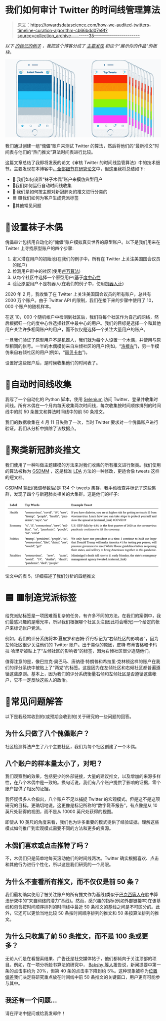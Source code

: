 # 我们如何审计 Twitter 的时间线管理算法

> 原文：<https://towardsdatascience.com/how-we-audited-twitters-timeline-curation-algorithm-cb66bdd07e9f?source=collection_archive---------35----------------------->

*以下* [*的标记的例子*](https://themarkup.org/2020/02/25/editor-letter-julia-angwin) *，我把这个博客分成了* [*主要发现*](https://medium.com/technically-social/study-suggests-twitters-timeline-algorithm-buries-external-links-92cb5841082f) *和这个“展示你的作品”的板块。*

![](img/9d42073898c732f9ddf10283926de425.png)

我们通过创建一组“傀儡”账户来测试 Twitter 的算法，然后将他们的“最新推文”时间表与他们的“热门推文”算法时间表进行比较。

这篇文章总结了我即将发表的论文《审核 Twitter 的时间线监管算法》中的技术细节。主要发现在本博客中[，全部细节在](https://medium.com/technically-social/study-suggests-twitters-timeline-algorithm-buries-external-links-92cb5841082f)[研究论文](https://jackbandy.com/files/twitter-audit-preprint-cscw2021.pdf)中，但这里我将总结如下:

*   🧦:我们如何设置“袜子木偶”账户来模仿典型用户
*   🦾我们如何运行自动时间线收集
*   🦠:我们是如何按主题对新冠肺炎的推文进行分类的
*   🟦 🟥我们如何为客户生成党派标签
*   💬其他常见问题

# 🧦设置袜子木偶

傀儡审计包括用自动化的“傀儡”账户模拟真实世界的原型账户。以下是我们用来在 Twitter 上寻找原型账户的四个步骤:

1.  定义潜在用户的初始池(在我们的例子中，所有在 Twitter 上关注美国国会议员的账户)
2.  检测用户群中的社区(使用[卢万算法](https://en.wikipedia.org/wiki/Louvain_method))
3.  从每个社区中选择一个原型用户(基于[度中心性](https://en.wikipedia.org/wiki/Centrality#Degree_centrality)
4.  验证原型用户不是机器人(在我们的例子中，使用[机器人计](https://botometer.osome.iu.edu))

2020 年 2 月，我收集了在 Twitter 上关注美国国会议员的所有账户，总共有 2000 万个账户。由于 Twitter API 的限制，我们在接下来的步骤中使用了 10，000 个账户的随机样本。

在这 10，000 个随机帐户中检测到社区后，我们将每个社区作为自己的网络，然后根据归一化的度中心性选择社区中最中心的用户。我们的目标是选择一个和其他用户关注许多相同账户的用户，而不仅仅是选择一个关注大量用户的账户。

一旦我们验证了原型用户不是机器人，我们就为每个人设置一个木偶，并使用与原型相同的帐号。一半的木偶模仿来自左倾社区的用户(例如，“[洛根左](https://twitter.com/logan_left)”)，另一半模仿来自右倾社区的用户(例如，“[丽贝卡右](https://twitter.com/right_rebecca)”)。

设置好这些账户后，是时候收集他们的时间表了。

# 🦾自动时间线收集

我写了一个自动化的 Python 脚本，使用 [Selenium](https://www.selenium.dev) 访问 Twitter、登录并收集时间线。所有木偶在一个月内每天收集两次时间线，每次收集按时间顺序排列的时间线中的前 50 条推文和算法时间线中的前 50 条推文。

我们的数据收集在 4 月 11 日失败了一次，当时 Twitter 要求对一个傀儡账户进行验证。我们从分析中排除了该数据点。

# 🦠聚类新冠肺炎推文

我们使用了一种叫做主题建模的方法来对我们收集的所有推文进行聚类。我们使用的算法被称为 [GSDMM](https://dl.acm.org/doi/abs/10.1145/2623330.2623715?casa_token=S5BZWg9ri5MAAAAA:aiorjUOhHbZeIw1UKFcDuAk7yRpwKLOIYp7upjabcRdzwPpP5rQNKu6wjt3rRszx_dF_7_zE5MgxQeA) ，这是标准 [LDA](https://en.wikipedia.org/wiki/Latent_Dirichlet_allocation) 方法的一种修改，更适合像 tweets 这样的短文档。

GSDMM 输出(微调参数后)是 134 个 tweets 集群，我手动检查并标记了这些集群，发现了四个与新冠肺炎相关的大集群。这是他们的样子:

![](img/b2b0516f8b0a07321b52485d93174a85.png)

论文中的表 5，详细描述了我们分析的四组推文

# 🟦 🟥制造党派标签

给党派贴标签是一项困难而复杂的任务，有许多不同的方法。在我们的案例中，我们最感兴趣的是曝光率，所以我们根据哪个社区关注(因此将会曝光)一个给定的帐户来标记帐户党派。

例如，我们的评分系统将本·夏皮罗和吉姆·乔丹标记为“右倾社区的影响者”，因为左倾社区很少关注他们的 Twitter 账户。出于类似的原因，皮特·布蒂吉格和卡玛拉·哈里斯被贴上了“左倾社区的影响者”的标签，因为右倾社区很少追随他们。

值得注意的是，像巴拉克·奥巴马、唐纳德·特朗普和希拉里·克林顿这样的账户在我们的评分系统中被贴上了“两党”的标签。这是因为在左倾社区和右倾社区都普遍遵循这些原则。基本上，因为我们的评分系统衡量右倾和左倾社区是否遵循这些帐户，它不一定反映这些人的政治。

# 💬常见问题解答

以下是我经常收到的(或预期会收到的)关于研究的一些问题的回答。

## 为什么只做了八个傀儡账户？

社区检测算法产生了八个主要社区，我们为每个社区创建了一个木偶。

## 八个账户的样本量太小了，对吧？

我们观察到的效果，包括更少的外部链接，大量的建议推文，以及增加的来源多样性，在八个木偶中是一致的。换句话说，我们有八个账户提供了影响的证据，零个账户提供了相反的证据。

我怀疑很多人会指出，八个账户不足以捕捉 Twitter 的宏观模式。但是这不是这项研究的目标。更确切地说，这更像是标记所称的“数字鞋革报告”，有点像是从 10 英尺处获得的视图，而不是从 10000 英尺处获得的视图。

即使从 10 英尺的角度来看，我们也为许多重要的模式提供了经验证据。理解这些模式如何推广到宏观模式需要不同的方法和更多的资源。

## 木偶们喜欢或点击推特了吗？

不，木偶们只是简单地每天滚动他们的时间线两次。Twitter 确实根据喜欢、点击和其他行为进行个性化，所以这是我们研究的一个局限。

## 为什么不查看所有推文，而不仅仅是前 50 条？

我们最初确实使用了被关注账户的所有推文作为基线(类似于[巴克西等人](https://science.sciencemag.org/content/348/6239/1130.full)在脸书算法研究中的“来自网络的潜力”基线)。然而，感兴趣的指标(例如外部链接率)在该基线和包含按时间顺序排列的时间线中最近 50 条推文的基线之间是不可区分的。此外，它还可以更恰当地比较 50 条按时间顺序排列的推文和 50 条按算法排列的推文。

## 为什么只收集了前 50 条推文，而不是 100 条或更多？

无论人们是在看搜索结果、广告还是社交媒体帖子，他们都倾向于关注顶部的项目。例如，在一项分析脸书算法的研究中， [Bakshy 等人](https://science.sciencemag.org/content/348/6239/1130.full)报告说，新闻提要中第一条的点击率约为 20%，但第 40 条的点击率下降到约 5%。这种现象被称为[位置偏差](https://doi.org/10.1145/1008992.1009079)我们决定将研究重点放在时间线中前 50 条推文的关键窗口，用户更有可能参与其中。

## 我还有一个问题…

请在评论中提问或给我发邮件！